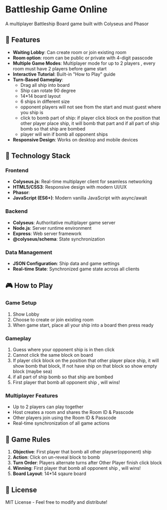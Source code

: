 # Battleship Game Online
A multiplayer Battleship Board game built with Colyseus and Phasor

## 🌟 Features
- **Waiting Lobby**: Can create room or join existing room
- **Room option**: room can be public or private with 4-digit passcode
- **Multiple Game Modes**: Multiplayer mode for up to 2 players , every room must have 2 players before game start
- **Interactive Tutorial**: Built-in "How to Play" guide
- **Turn-Based Gameplay**: 
  - Drag all ship into board
  - Ship can rotate 90 degree
  - 14*14 board layout
  - 6 ships in different size
  - opponent players will not see from the start and must guest where you ship is
  - click to bomb part of ship: if player click block on the position that other player place ship, it will bomb that part and if all part of ship bomb so that ship are bombed
  - player will win if bomb all opponent ships
- **Responsive Design**: Works on desktop and mobile devices

## 🌟 Technology Stack

### Frontend
- **Colyseus.js**: Real-time multiplayer client for seamless networking
- **HTML5/CSS3**: Responsive design with modern UI/UX
- **Phasor**: 
- **JavaScript (ES6+)**: Modern vanilla JavaScript with async/await

### Backend  
- **Colyseus**: Authoritative multiplayer game server
- **Node.js**: Server runtime environment
- **Express**: Web server framework
- **@colyseus/schema**: State synchronization

### Data Management
- **JSON Configuration**: Ship data and game settings
- **Real-time State**: Synchronized game state across all clients

## 🎮 How to Play

### Game Setup
1. Show Lobby
2. Choose to create or join existing room
3. When game start, place all your ship into a board then press ready

### Gameplay
1. Guess where your opponent ship is in then click
2. Cannot click the same block on board
3. If player click block on the position that other player place ship, it will show bomb that block,
If not have ship on that block so show empty block (maybe sea)
4. if all part of ship bomb so that ship are bombed 
5. First player that bomb all opponent ship , will wins!

### Multiplayer Features
- Up to 2 players can play together
- Host creates a room and shares the Room ID & Passcode
- Other players join using the Room ID & Passcode
- Real-time synchronization of all game actions

## 🎯 Game Rules

1. **Objective**: First player that bomb all other playser(opponent) ship
2. **Action**: Click on un-reveal block to bomb
3. **Turn Order**: Players alternate turns after Other Player finish click block 
4. **Winning**: First player that bomb all opponent ship , will wins!
5. **Board Layout**: 14*14 sqaure board

## 📝 License

MIT License - Feel free to modify and distribute!
